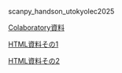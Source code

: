 scanpy_handson_utokyolec2025

[Colaboratory資料](https://colab.research.google.com/github/khigashi1987/scanpy_handson_utokyolec2025/blob/main/Python_scRNAseq_Colab.ipynb)

[HTML資料その1](https://khigashi1987.github.io/scanpy_handson_utokyolec2025/Python_scRNAseq_1.html)

[HTML資料その2](https://khigashi1987.github.io/scanpy_handson_utokyolec2025/Python_scRNAseq_2.html)